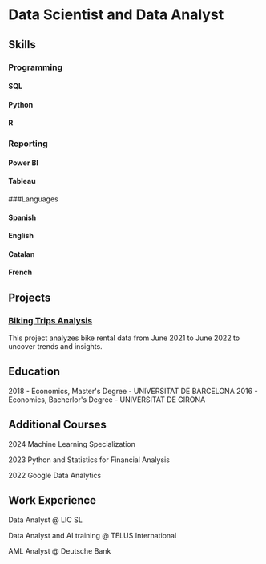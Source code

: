 # Data Scientist and Data Analyst

## Skills

### Programming
#### SQL
#### Python
#### R

### Reporting
#### Power BI
#### Tableau

###Languages
#### Spanish
#### English
#### Catalan
#### French

## Projects

### [Biking Trips Analysis](https://github.com/ChristianIPG/biking-trips-analysis)
This project analyzes bike rental data from June 2021 to June 2022 to uncover trends and insights.


## Education
2018 - Economics, Master's Degree - UNIVERSITAT DE BARCELONA
2016 - Economics, Bacherlor's Degree - UNIVERSITAT DE GIRONA

## Additional Courses
2024 Machine Learning Specialization

2023 Python and Statistics for Financial Analysis

2022 Google Data Analytics

## Work Experience
Data Analyst @ LIC SL

Data Analyst and AI training @ TELUS International

AML Analyst @ Deutsche Bank


